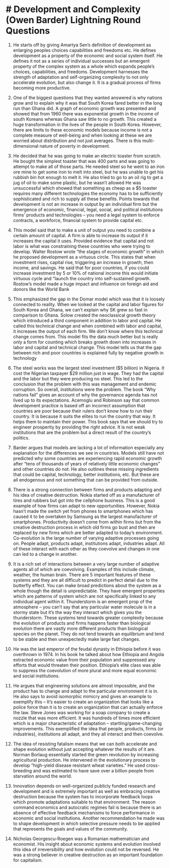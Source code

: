 # # Development and Complexity (Owen Barder) Lightning Round Questions

1.	He starts off by giving Amartya Sen’s definition of development as enlarging peoples choices capabilities and freedoms etc. He defines development as a property of the economic and social system itself. He defines it not as a series of individual successes but an emergent property of the complex system as a whole which expands people’s choices, capabilities, and freedoms. Development harnesses the strength of adaptation and self-organizing complexity to not only accelerate evolution, but also change it. It is a gradual process of firms becoming more productive. 

2.	One of the biggest questions that they wanted answered is why nations grow and to explain why it was that South Korea fared better in the long run than Ghana did. A graph of economic growth was presented and showed that from 1960 there was exponential growth in the income of south Koreans whereas Ghana saw little to no growth. This created a huge transformation in the lives of the people in South Korea. However, there are limits to these economic models because income is not a complete measure of well-being and when looking at these we are worried about distribution and not just averages. There is this multi-dimensional nature of poverty in development. 

3.	He decided that he was going to make an electric toaster from scratch. He bought the simplest toaster that was 400 parts and was going to attempt to make all of those parts. He needed steel so he went to an iron ore mine to get some iron to melt into steel, but he was unable to get his rubbish bin hot enough to melt it. He also tried to go to an oil rig to get a jug of oil to make some plastic, but he wasn’t allowed He was unsuccessful which showed that something as cheap as a $5 toaster requires many different technologies the economy has to be sufficiently sophisticated and rich to supply all these benefits. Points towards that development is not an increase in output by an individual firm but the emergence of economic, financial, legal, social, and political institutions firms’ products and technologies – you need a legal system to enforce contracts, a workforce, financial system to provide capital etc. 

4.	This model said that to make a unit of output you need to combine a certain amount of capital. A firm is able to increase its output if it increases the capital it uses. Provided evidence that capital and not labor is what was constraining these countries who were trying to develop. Walter Rostow wrote “the stages of economic growth” in which he proposed development as a virtuous circle. This states that when investment rises, capital rise, triggering an increase in growth, then income, and savings. He said that for poor countries, if you could increase investment by 5 or 10% of national income this would initiate virtuous cycle and “launch the country into self-sustained growth. Rostow’s model made a huge impact and influence on foreign aid and donors like the World Bank

5.	This emphasized the gap in the Domar model which was that it is loosely connected to reality. When we looked at the capital and labor figures for South Korea and Ghana, we can’t explain why SK grew so fast in comparison to Ghana. Solow created the neoclassical growth theory which introduced a third component in addition to labor and capital. He called this technical change and when combined with labor and capital, it increases the output of each firm. We don’t know where this technical change comes from. This model fits the data much better but is really only a form for counting which breaks growth down into increases in labor and capital and technical change. This model tells us that the gap between rich and poor countries is explained fully by negative growth in technology

6.	The steel works was the largest steel investment ($5 billion) in Nigeria. It cost the Nigerian taxpayer $29 million just in wage. They had the capital and the labor but they were producing no steel. This led to the conclusion that the problem with this was management and endemic corruption. So overall, institutions were the problem. The book “Why nations fail” gives an account of why the governance agenda has not lived up to its expectations. Acemoglu and Robinson say that common development practice is based off an incorrect assumption that countries are poor because their rulers don’t know how to run their country. It is because it suits the elites to run the country that way. It helps them to maintain their power. This book says that we should try to engineer prosperity by providing the right advice. It is not weak institutions that are the problem but a direct result of the country’s politics. 

7.	Barder argues that models are lacking a lot of information especially any explanation for the differences we see in countries. Models still have not predicted why some countries are experiencing rapid economic growth after “tens of thousands of years of relatively little economic changes” and other countries do not. He also outlines these missing ingredients that could be capital, technology, better institutions, etc. But these are all endogenous and not something that can be provided from outside. 

8.	There is a strong connection between firms and products adapting and his idea of creative destruction. Nokia started off as a manufacturer of tires and rubbers but got into the cellphone business. This is a good example of how firms can adapt to new opportunities. However, Nokia hasn’t made the switch yet from phones to smartphones which has caused it to be overtaken by Samsung as the largest manufacturer of smartphones. Productivity doesn’t come from within firms but from the creative destruction process in which old firms go bust and then are replaced by new firms which are better adapted to today’s environment. Co-evolution is the large number of varying adaptive processes going on. People adapt, products adapt, institutions adapt, industries adapt. All of these interact with each other as they coevolve and changes in one can led to a change in another. 

9.	It is a rich set of interactions between a very large number of adaptive agents all of which are coevolving. Examples of this include climate, weather, the human brain. There are 5 important features of these systems and they are all difficult to predict in perfect detail due to the butterfly effect. You can make broad predictions about the system as a whole though the detail is unpredictable. They have emergent properties which are patterns of system which are not specifically linked to any individual agent within it. Thunderstorm is an emergent prop of the atmosphere – you can’t say that any particular water molecule is in a stormy state but it’s the way they interact which gives you the thunderstorm. These systems tend towards greater complexity because the evolution of products and firms happens faster than biological evolution there are vastly more different products than biological species on the planet. They do not tend towards an equilibrium and tend to be stable and then unexpectedly make large fast changes.

10.	He was the last emperor of the feudal dynasty in Ethiopia before it was overthrown in 1974. In his book he talked about how Ethiopia and Angola extracted economic value from their population and suppressed any efforts that would threaten their position. Ethiopia’s elite class was able to suppress the coevolution of more plural and more equal economic and social institutions. 

11.	He argues that engineering solutions are almost impossible, and the product has to change and adapt to the particular environment it is in. He also says to avoid isomorphic mimicry and gives an example to exemplify this – It’s easier to create an organization that looks like a police force than it is to create an organization that can actually enforce the law. Steve Jones was working for a soap company to create a nozzle that was more efficient. It was hundreds of times more efficient which is a major characteristic of adaptation – startling/game-changing improvements. This exemplified the idea that people, products, firms (or industries), institutions all adapt, and they all interact and then coevolve. 

12.	The idea of resisting fatalism means that we can both accelerate and shape evolution without just accepting whatever the results of it are. Norman Borlaug essentially started the green revolution by increasing agricultural production. He intervened in the evolutionary process to develop “high-yield disease resistant wheat varieties.” He used cross-breeding and was estimated to have save over a billion people from starvation around the world. 

13.	Innovation depends on well-organized publicly funded research and development and is extremely important as well as embracing creative destruction because the system has to incorporate feedback loops which promote adaptations suitable to that environment. The reason command economics and autocratic regimes fail is because there is an absence of effective feedback mechanisms to force performance in economic and social institutions. Another recommendation he made was to shape development in which selective pressure needs to be applied that represents the goals and values of the community. 

14.	 Nicholas Georgescu-Roegen was a Romanian mathematician and economist. His insight about economic systems and evolution involved this idea of irreversibility and how evolution could not be reversed. He was a strong believer in creative destruction as an important foundation for capitalism. 


